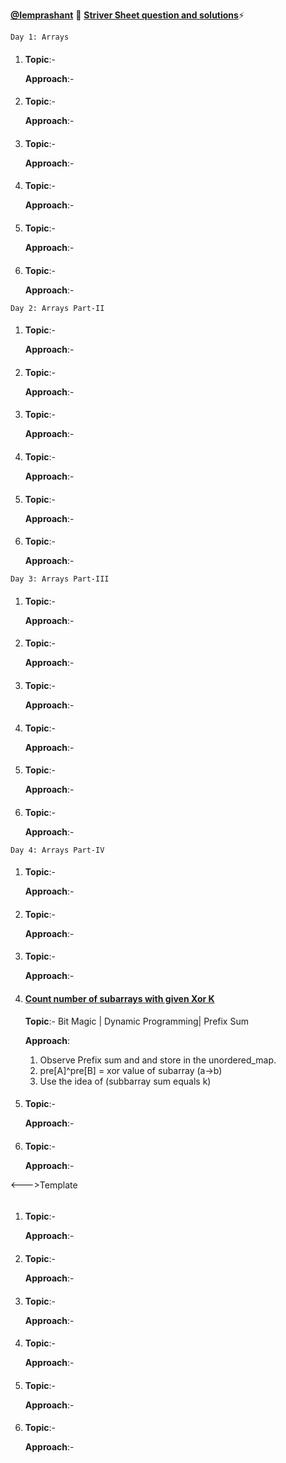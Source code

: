 [**@Iemprashant**](https://github.com/iemprashant/) 🚀
[**Striver Sheet question and solutions**](https://takeuforward.org/interviews/strivers-sde-sheet-top-coding-interview-problems/)⚡

```
Day 1: Arrays
```

1. #### []()

   **Topic**:-

   **Approach**:-

1. #### []()

   **Topic**:-

   **Approach**:-

1. #### []()

   **Topic**:-

   **Approach**:-

1. #### []()

   **Topic**:-

   **Approach**:-

1. #### []()

   **Topic**:-

   **Approach**:-

1. #### []()

   **Topic**:-

   **Approach**:-

```
Day 2: Arrays Part-II
```

1. #### []()

   **Topic**:-

   **Approach**:-

1. #### []()

   **Topic**:-

   **Approach**:-

1. #### []()

   **Topic**:-

   **Approach**:-

1. #### []()

   **Topic**:-

   **Approach**:-

1. #### []()

   **Topic**:-

   **Approach**:-

1. #### []()

   **Topic**:-

   **Approach**:-

```
Day 3: Arrays Part-III
```

1. #### []()

   **Topic**:-

   **Approach**:-

1. #### []()

   **Topic**:-

   **Approach**:-

1. #### []()

   **Topic**:-

   **Approach**:-

1. #### []()

   **Topic**:-

   **Approach**:-

1. #### []()

   **Topic**:-

   **Approach**:-

1. #### []()

   **Topic**:-

   **Approach**:-

```
Day 4: Arrays Part-IV
```

1. #### []()

   **Topic**:-

   **Approach**:-

1. #### []()

   **Topic**:-

   **Approach**:-

1. #### []()

   **Topic**:-

   **Approach**:-

1. #### [Count number of subarrays with given Xor K](https://practice.geeksforgeeks.org/problems/subsets-with-xor-value2023/1#)

   **Topic**:- Bit Magic | Dynamic Programming| Prefix Sum

   **Approach**:

   1. Observe Prefix sum and and store in the unordered_map.
   2. pre[A]^pre[B] = xor value of subarray (a->b)
   3. Use the idea of (subbarray sum equals k)

1. #### []()

   **Topic**:-

   **Approach**:-

1. #### []()

   **Topic**:-

   **Approach**:-

<--->Template

```

```

1. #### []()

   **Topic**:-

   **Approach**:-

1. #### []()

   **Topic**:-

   **Approach**:-

1. #### []()

   **Topic**:-

   **Approach**:-

1. #### []()

   **Topic**:-

   **Approach**:-

1. #### []()

   **Topic**:-

   **Approach**:-

1. #### []()

   **Topic**:-

   **Approach**:-
